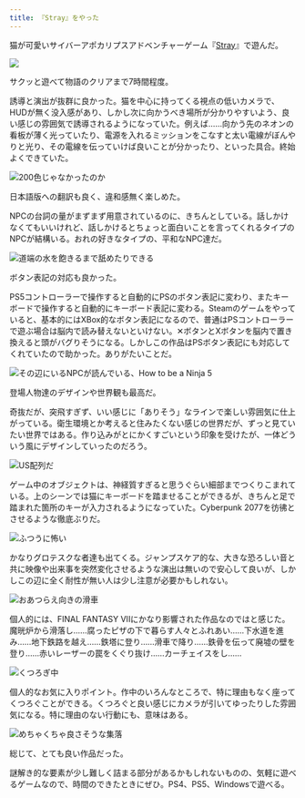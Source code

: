 ```yaml
---
title: 『Stray』をやった
---
```

猫が可愛いサイバーアポカリプスアドベンチャーゲーム『[Stray](https://store.steampowered.com/app/1332010/Stray/?l=japanese)』で遊んだ。

![](https://lh4.googleusercontent.com/phqBZxw_oeLp9LAzacgMJDSXPcQsWepTMhqTPD7-3sHJPEINffz9uFqpVOm0rrEeMNGdSqX3EtoSZ3zRexcz49GMHRcwhTZF0a7oDLzC_UyyVPbIHnTYixN8NgLiLGRFVKHpQMhcPa82MbJPcVCZQZY)

サクッと遊べて物語のクリアまで7時間程度。

誘導と演出が抜群に良かった。猫を中心に持ってくる視点の低いカメラで、HUDが無く没入感があり、しかし次に向かうべき場所が分かりやすいよう、良い感じの雰囲気で誘導されるようになっていた。例えば……向かう先のネオンの看板が薄く光っていたり、電源を入れるミッションをこなすと太い電線がぼんやりと光り、その電線を伝っていけば良いことが分かったり、といった具合。終始よくできていた。

![](https://lh5.googleusercontent.com/RK0iXRayWNcWU1IWToXar0K1qXKUNrdBoAD6WxUA_LLpCe9WXG6--Dv8MTIBt7ElrhEK3r38Z5u6jm_vFCIDp9a-pnMEwaspOOQ80eueI6nrVog1b3Y7wtJYVTZEUX1T7ucz5Pbm5Yf5p6SJWGxPepM "200色じゃなかったのか")

日本語版への翻訳も良く、違和感無く楽しめた。

NPCの台詞の量がまずまず用意されているのに、きちんとしている。話しかけなくてもいいけれど、話しかけるとちょっと面白いことを言ってくれるタイプのNPCが結構いる。おれの好きなタイプの、平和なNPC達だ。

![](https://lh3.googleusercontent.com/29JIp_vRIGbp2jYcKgk775mnr-2GFWrVlnZTzdOo3is3PG-hXdWZjsKMkAWWb290bvmb_rOU18fpP9-AM7XDJvMjwoh-9NHeT2ey5jWUMzJJgSTE4GmuU_rKIfImDQfqsCSXO-JGYRCbYCjHgfXgD6A "道端の水を飽きるまで舐めたりできる")

ボタン表記の対応も良かった。

PS5コントローラーで操作すると自動的にPSのボタン表記に変わり、またキーボードで操作すると自動的にキーボード表記に変わる。Steamのゲームをやっていると、基本的にはXBox的なボタン表記になるので、普通はPSコントローラーで遊ぶ場合は脳内で読み替えないといけない。✕ボタンとXボタンを脳内で置き換えると頭がバグりそうになる。しかしこの作品はPSボタン表記にも対応してくれていたので助かった。ありがたいことだ。

![](https://lh3.googleusercontent.com/FfTRHrPude6A2-mAVDFu73cRsMrXxt4LPKTlyF5gKDtybZJDmUakPN29ENRpzZ9xIgDU39W5_J88CEbmnCweC0dPMPCYG00zo929RvfTLkP60J2qB2wefRRP9DQJyoMsIlkZoSoku8pyC2CcTYtBiRE "その辺にいるNPCが読んでいる、How to be a Ninja 5")

登場人物達のデザインや世界観も最高だ。

奇抜だが、突飛すぎず、いい感じに「ありそう」なラインで楽しい雰囲気に仕上がっている。衛生環境とか考えると住みたくない感じの世界だが、ずっと見ていたい世界ではある。作り込みがとにかくすごいという印象を受けたが、一体どういう風にデザインしていったのだろう。

![](https://lh3.googleusercontent.com/j8HCoNNtAGXNkBSg06X5GKZKpAlUFY3Hl1MelMiwj86fkZjSCxj9mVPXbHn739Gx-M_TjNi3Jzc7itvKMZuxUVQ6gKIsIes6PWwXEribB1tdHMi97CrHMXTGtQXq3ipjTJY6B8CL7aNRzlDAiaG5zCA "US配列だ")

ゲーム中のオブジェクトは、神経質すぎると思うぐらい細部までつくりこまれている。上のシーンでは猫にキーボードを踏ませることができるが、きちんと足で踏まれた箇所のキーが入力されるようになっていた。Cyberpunk 2077を彷彿とさせるような徹底ぶりだ。

![](https://lh6.googleusercontent.com/J_NR__9VV3J44d_0kFeZ4Y_FF0J0938811h6JHEKOSUqWyI82wj5KwQlBb-fb5BXul5N61Uo4msYz697AE9a5Jgr6TQ5gjSPBGczYc3mNS4eqWUEaFlmgu3_I84ZbBIqVOzUf5ubKrcC-h6I6zSv-qs "ふつうに怖い")

かなりグロテスクな者達も出てくる。ジャンプスケア的な、大きな恐ろしい音と共に映像や出来事を突然変化させるような演出は無いので安心して良いが、しかしこの辺に全く耐性が無い人は少し注意が必要かもしれない。

![](https://lh4.googleusercontent.com/PQPUQvSIuk3bcITDrZo9xBF8kPho68mqb7rT6GuAEYvlLrW4TIJmBPBQn6ytlTZZqHoArArODq5QE2k7lSWXXIaZNQuBm76hUgQqPHRD66RHuqEBOnHgD7UEdVML3H2A6WRTOXEOQGc47-puo4dYI5I "おあつらえ向きの滑車")

個人的には、FINAL FANTASY VIIにかなり影響された作品なのではと感じた。魔晄炉から滑落し……腐ったピザの下で暮らす人々とふれあい……下水道を進み……地下鉄路を越え……鉄塔に登り……滑車で降り……鉄骨を伝って廃墟の壁を登り……赤いレーザーの罠をくぐり抜け……カーチェイスをし……

![](https://lh3.googleusercontent.com/gZEsnSg0jX3lvaPvArYe1CWwyOapEaYWTlNE8P5UJ9fy_RYOiU1-II5VC1Uija1Y0vhoVYnDB2SkiHUCdS_1RNEKZzYwsocYtrcu4NMI2XU8OLOCufo0oTYwiBehPR50Gq7DI7ASfiLGLNZZsYd2RYA "くつろぎ中")

個人的なお気に入りポイント。作中のいろんなところで、特に理由もなく座ってくつろぐことができる。くつろぐと良い感じにカメラが引いてゆったりした雰囲気になる。特に理由のない行動にも、意味はある。

![](https://lh4.googleusercontent.com/9RIhxh5dWX0HSAjhc1b6DTkxgyrehFQtm4kCJEn4sj9mNzhO4Eki3EFAIT56qVcD7ZRFcSMukX8tS6xC4__pAyZARJN2Qigi90I_90R1u-y0wh37eoor-JYHdIFN4xUXIKKBS3-4v7O-cRKHjTbsvTg "めちゃくちゃ良さそうな集落")

総じて、とても良い作品だった。

謎解き的な要素が少し難しく詰まる部分があるかもしれないものの、気軽に遊べるゲームなので、時間のできたときにぜひ。PS4、PS5、Windowsで遊べる。
